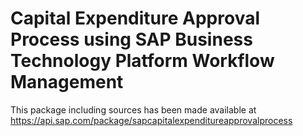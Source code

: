 # Capital Expenditure Approval Process using SAP Business Technology Platform Workflow Management

This package including sources has been made available at https://api.sap.com/package/sapcapitalexpenditureapprovalprocess

